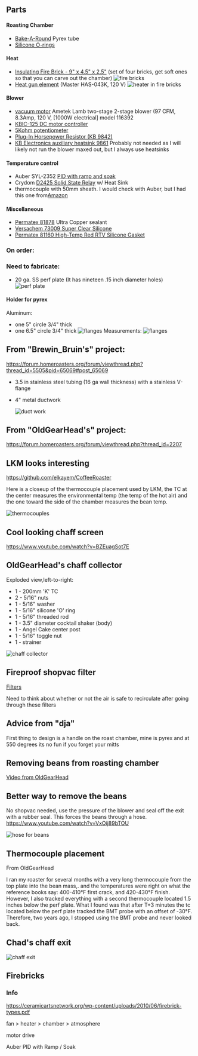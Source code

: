 
## Parts

#### Roasting Chamber
 - [Bake-A-Round](http://www.pyrexlove.com/pyrex-bake-a-round/glassware/) Pyrex tube 
 - [Silicone O-rings](https://www.amazon.com/dp/B000FN0Z98/ref=cm_sw_em_r_mt_dp_U_nstwEbZ1QKNF5)

#### Heat
 - [Insulating Fire Brick - 9" x 4.5" x 2.5"](https://www.amazon.com/dp/B07XVSCNZV/ref=cm_sw_em_r_mt_dp_U_2ZtwEbMGV0W62) (set of four bricks, get soft ones so that you can carve out the chamber)
    ![fire bricks](images/firebricks.gif)
 - [Heat gun element](https://www.zoro.com/i/G0394895/) (Master HAS-043K, 120 V)
 ![heater in fire bricks](images/firebricks-with-heater.gif)

#### Blower
 - [vacuum motor](https://www.zoro.com/i/G0986632/)
    Ametek Lamb two-stage 2-stage blower (97 CFM, 8.3Amp, 120 V, [1000W electrical] model 116392
 - [KBIC-125 DC motor controller](https://acim.nidec.com/drives/kbelectronics/-/media/kbelectronics/documents/dc-drives/data-sheets/kbic-0719.ashx?la=en)
 - [5Kohm potentiometer](https://www.amazon.com/dp/B07DHG6SYS/ref=cm_sw_em_r_mt_dp_U_0wtwEb4S71QP0)
 - [Plug-In Horsepower Resistor (KB 9842)](https://www.amazon.com/dp/B007YA2SJ0/ref=cm_sw_em_r_mt_dp_U_hztwEbJN1BJ7B)
 - [KB Electronics auxiliary heatsink 9861](https://acim.nidec.com/drives/kbelectronics/-/media/kbelectronics/documents/dc-drives/data-sheets/9861.ashx?la=en)
    Probably not needed as I will likely not run the blower maxed out,
but I always use heatsinks

#### Temperature control
 - Auber SYL-2352 [PID with ramp and soak](https://www.auberins.com/images/Manual/SYL-2352P%20Manual.pdf)
 - Crydom [D2425 Solid State Relay](https://www.hbcontrols.com/product-page/d2425) w/ Heat Sink
 - thermocouple with 50mm sheath.  I would check with Auber, but I had this one from[Amazon](https://www.amazon.com/dp/B07QRF4XPG/ref=cm_sw_em_r_mt_dp_U_kjdxEbK8SFQQT)

#### Miscellaneous
 - [Permatex 81878](https://www.zoro.com/i/G2802633/) Ultra Copper sealant
 - [Versachem 73009 Super Clear Silicone](https://www.amazon.com/dp/B0002JN5I8/ref=cm_sw_em_r_mt_dp_U_bztwEbQMZ44DX)
 - [Permatex 81160 High-Temp Red RTV Silicone Gasket](https://www.amazon.com/dp/B0002UEN1A/ref=cm_sw_em_r_mt_dp_U_eztwEbTB3FWX0)

### On order:

### Need to fabricate:
 - 20 ga. SS perf plate (It has nineteen .15 inch diameter holes)
 ![perf plate](images/perf_plate.jpg)
#### Holder for pyrex

Aluminum:
 - one 5" circle 3/4" thick
 - one 6.5" circle 3/4" thick
 ![flanges](images/bake-a-round-flanges.jpg)
Measurements:
 ![flanges](images/jims_adapter_ring_copy.jpg)

## From "Brewin_Bruin's" project:
https://forum.homeroasters.org/forum/viewthread.php?thread_id=5505&pid=65069#post_65069

 - 3.5 in stainless steel tubing (16 ga wall thickness) with a stainless V-flange
 - 4" metal ductwork

    ![duct work](images/duct-work.gif)
 
## From "OldGearHead's" project:
https://forum.homeroasters.org/forum/viewthread.php?thread_id=2207
 
## LKM looks interesting
https://github.com/elkayem/CoffeeRoaster

Here is a closeup of the thermocouple placement used by LKM, 
the TC at the center measures the environmental temp (the 
temp of the hot air) and the one toward the side of the chamber 
measures the bean temp.

![thermocouples](images/Dual-thermocouples.jpg)

## Cool looking chaff screen
https://www.youtube.com/watch?v=BZEuagSot7E

## OldGearHead's chaff collector

Exploded view,left-to-right:
 - 1 - 200mm 'K' TC
 - 2 - 5/16" nuts
 - 1 - 5/16" washer
 - 1 - 5/16" silicone 'O' ring
 - 1 - 5/16" threaded rod
 - 1 - 3.5" diameter cocktail shaker (body)
 - 1 - Angel Cake center post
 - 1 - 5/16" toggle nut
 - 1 - strainer

![chaff collector](images/chaffcollecter.jpg)

## Fireproof shopvac filter
[Filters](https://www.amazon.com/dp/B083W6564Q/ref=cm_sw_em_r_mt_dp_U_UTFvEbEZHSGZH)

Need to think about whether or not the air is safe to 
recirculate after going through these filters

## Advice from "dja"
First thing to design is a handle on the roast chamber, 
mine is pyrex and at 550 degrees its no fun if you forget 
your mitts

## Removing beans from roasting chamber
[Video from OldGearHead](https://www.youtube.com/watch?v=uDQoVGO9Ac4)

## Better way to remove the beans
No shopvac needed, use the pressure of the blower and 
seal off the exit with a rubber seal.  This forces the 
beans through a hose.
https://www.youtube.com/watch?v=VxOij89bTOU

![hose for beans](images/hose-for-beans.png)

## Thermocouple placement

From OldGearHead

I ran my roaster for several months with a very long 
thermocouple from the top plate into the bean mass,. 
and the temperatures were right on what the reference 
books say: 400-410°F first crack, and 420-430°F finish. 
However, I also tracked everything with a second thermocouple 
located 1.5 inches below the perf plate. What I found 
was that after T+3 minutes the tc located below the perf 
plate tracked the BMT probe with an offset of -30°F. 
Therefore, two years ago, I stopped using the BMT probe 
and never looked back.


## Chad's chaff exit
![chaff exit](images/CHAFF.jpg)

## Firebricks

### Info
https://ceramicartsnetwork.org/wp-content/uploads/2010/06/firebrick-types.pdf

fan > heater > chamber > atmosphere

motor drive

Auber PID with Ramp / Soak
